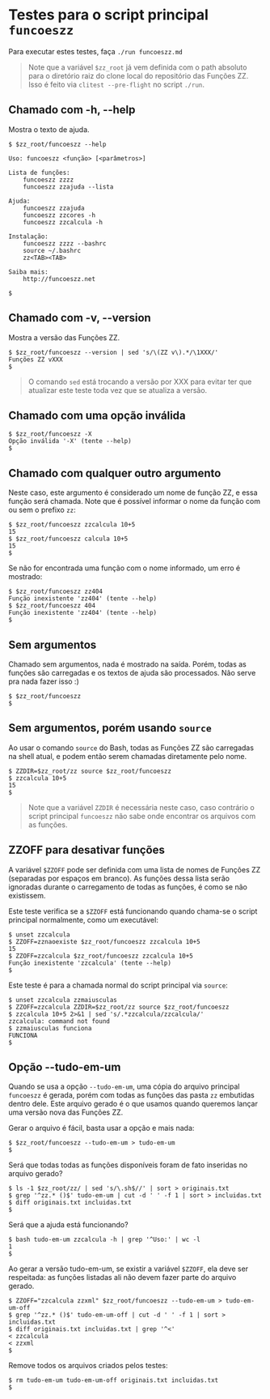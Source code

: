 # Testes para o script principal `funcoeszz`

Para executar estes testes, faça `./run funcoeszz.md`

> Note que a variável `$zz_root` já vem definida com o path absoluto para o diretório raiz do clone local do repositório das Funções ZZ. Isso é feito via `clitest --pre-flight` no script `./run`.

## Chamado com -h, --help

Mostra o texto de ajuda.

```console
$ $zz_root/funcoeszz --help

Uso: funcoeszz <função> [<parâmetros>]

Lista de funções:
    funcoeszz zzzz
    funcoeszz zzajuda --lista

Ajuda:
    funcoeszz zzajuda
    funcoeszz zzcores -h
    funcoeszz zzcalcula -h

Instalação:
    funcoeszz zzzz --bashrc
    source ~/.bashrc
    zz<TAB><TAB>

Saiba mais:
    http://funcoeszz.net

$
```

## Chamado com -v, --version

Mostra a versão das Funções ZZ.

```console
$ $zz_root/funcoeszz --version | sed 's/\(ZZ v\).*/\1XXX/'
Funções ZZ vXXX
$
```

> O comando `sed` está trocando a versão por XXX para evitar ter que atualizar este teste toda vez que se atualiza a versão.

## Chamado com uma opção inválida

```console
$ $zz_root/funcoeszz -X
Opção inválida '-X' (tente --help)
$
```

## Chamado com qualquer outro argumento

Neste caso, este argumento é considerado um nome de função ZZ, e essa função será chamada. Note que é possível informar o nome da função com ou sem o prefixo `zz`:

```console
$ $zz_root/funcoeszz zzcalcula 10+5
15
$ $zz_root/funcoeszz calcula 10+5
15
$
```

Se não for encontrada uma função com o nome informado, um erro é mostrado:

```console
$ $zz_root/funcoeszz zz404
Função inexistente 'zz404' (tente --help)
$ $zz_root/funcoeszz 404
Função inexistente 'zz404' (tente --help)
$
```

## Sem argumentos

Chamado sem argumentos, nada é mostrado na saída. Porém, todas as funções são carregadas e os textos de ajuda são processados. Não serve pra nada fazer isso :)

```console
$ $zz_root/funcoeszz
$
```

## Sem argumentos, porém usando `source`

Ao usar o comando `source` do Bash, todas as Funções ZZ são carregadas na shell atual, e podem então serem chamadas diretamente pelo nome.

```console
$ ZZDIR=$zz_root/zz source $zz_root/funcoeszz
$ zzcalcula 10+5
15
$
```

> Note que a variável `ZZDIR` é necessária neste caso, caso contrário o script principal `funcoeszz` não sabe onde encontrar os arquivos com as funções.

## ZZOFF para desativar funções

A variável `$ZZOFF` pode ser definida com uma lista de nomes de Funções ZZ (separadas por espaços em branco). As funções dessa lista serão ignoradas durante o carregamento de todas as funções, é como se não existissem.

Este teste verifica se a `$ZZOFF` está funcionando quando chama-se o script principal normalmente, como um executável:

```console
$ unset zzcalcula
$ ZZOFF=zznaoexiste $zz_root/funcoeszz zzcalcula 10+5
15
$ ZZOFF=zzcalcula $zz_root/funcoeszz zzcalcula 10+5
Função inexistente 'zzcalcula' (tente --help)
$
```

Este teste é para a chamada normal do script principal via `source`:

```console
$ unset zzcalcula zzmaiusculas
$ ZZOFF=zzcalcula ZZDIR=$zz_root/zz source $zz_root/funcoeszz
$ zzcalcula 10+5 2>&1 | sed 's/.*zzcalcula/zzcalcula/'
zzcalcula: command not found
$ zzmaiusculas funciona
FUNCIONA
$
```

## Opção --tudo-em-um

Quando se usa a opção `--tudo-em-um`, uma cópia do arquivo principal `funcoeszz` é gerada, porém com todas as funções das pasta `zz` embutidas dentro dele. Este arquivo gerado é o que usamos quando queremos lançar uma versão nova das Funções ZZ.

Gerar o arquivo é fácil, basta usar a opção e mais nada:

```console
$ $zz_root/funcoeszz --tudo-em-um > tudo-em-um
$
```

Será que todas todas as funções disponíveis foram de fato inseridas no arquivo gerado?

```console
$ ls -1 $zz_root/zz/ | sed 's/\.sh$//' | sort > originais.txt
$ grep '^zz.* ()$' tudo-em-um | cut -d ' ' -f 1 | sort > incluidas.txt
$ diff originais.txt incluidas.txt
$
```

Será que a ajuda está funcionando?

```console
$ bash tudo-em-um zzcalcula -h | grep '^Uso:' | wc -l
1
$
```

Ao gerar a versão tudo-em-um, se existir a variável `$ZZOFF`, ela deve ser respeitada: as funções listadas ali não devem fazer parte do arquivo gerado.

```console
$ ZZOFF="zzcalcula zzxml" $zz_root/funcoeszz --tudo-em-um > tudo-em-um-off
$ grep '^zz.* ()$' tudo-em-um-off | cut -d ' ' -f 1 | sort > incluidas.txt
$ diff originais.txt incluidas.txt | grep '^<'
< zzcalcula
< zzxml
$
```

Remove todos os arquivos criados pelos testes:

```console
$ rm tudo-em-um tudo-em-um-off originais.txt incluidas.txt
$
```

